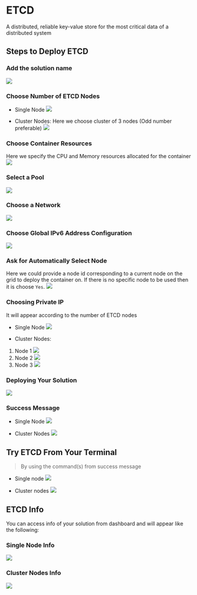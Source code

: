 # ETCD
A distributed, reliable key-value store for the most critical data of a distributed system

## Steps to Deploy ETCD

### Add the solution name
![](./img/Single_ETCD/01.png)

### Choose Number of ETCD Nodes
- Single Node 
![](./img/Single_ETCD/02.png)

- Cluster Nodes: Here we choose cluster of 3 nodes (Odd number preferable)
![](./img/Cluster_ETCD/02.png)

### Choose Container Resources
Here we specify the CPU and Memory resources allocated for the container
![](./img/Single_ETCD/03.png)

### Select a Pool
![](./img/Single_ETCD/04.png)

### Choose a Network
![](./img/Single_ETCD/05.png)

### Choose Global IPv6 Address Configuration
![](./img/Single_ETCD/06.png)

### Ask for Automatically Select Node
Here we could provide a node id corresponding to a current node on the grid to deploy the container on. If there is no specific node to be used then it is choose `Yes`.
![](./img/Single_ETCD/07.png)

### Choosing Private IP

It will appear according to the number of ETCD nodes

- Single Node
![](./img/Single_ETCD/08.png)

- Cluster Nodes:
1. Node 1
![](./img/Cluster_ETCD/08_1.png)
2. Node 2
![](./img/Cluster_ETCD/08_2.png)
3. Node 3
![](./img/Cluster_ETCD/08_3.png)

### Deploying Your Solution
![](./img/Single_ETCD/09.png)

### Success Message

- Single Node
![](./img/Single_ETCD/10.png)

- Cluster Nodes
![](./img/Cluster_ETCD/10.png)

## Try ETCD From Your Terminal

> By using the command(s) from success message

- Single node
![](./img/Single_ETCD/11.png)

- Cluster nodes
![](./img/Cluster_ETCD/11.png)

## ETCD Info

You can access info of your solution from dashboard and will appear like the following:

### Single Node Info
![](./img/Single_ETCD/12.png)

### Cluster Nodes Info
![](./img/Cluster_ETCD/12.png)